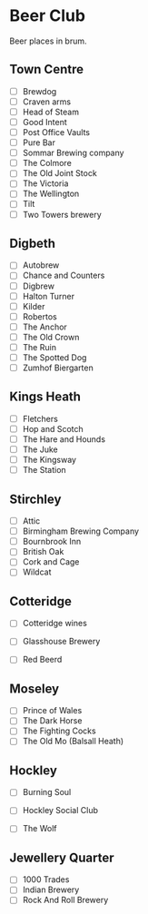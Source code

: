 # Beer Club

Beer places in brum.

## Town Centre

- [ ] Brewdog
- [ ] Craven arms
- [ ] Head of Steam
- [ ] Good Intent
- [ ] Post Office Vaults
- [ ] Pure Bar
- [ ] Sommar Brewing company
- [ ] The Colmore
- [ ] The Old Joint Stock
- [ ] The Victoria
- [ ] The Wellington
- [ ] Tilt
- [ ] Two Towers brewery

## Digbeth

- [ ] Autobrew
- [ ] Chance and Counters
- [ ] Digbrew
- [ ] Halton Turner
- [ ] Kilder
- [ ] Robertos
- [ ] The Anchor
- [ ] The Old Crown
- [ ] The Ruin
- [ ] The Spotted Dog
- [ ] Zumhof Biergarten

## Kings Heath

- [ ] Fletchers
- [ ] Hop and Scotch
- [ ] The Hare and Hounds
- [ ] The Juke
- [ ] The Kingsway
- [ ] The Station

## Stirchley

- [ ] Attic
- [ ] Birmingham Brewing Company
- [ ] Bournbrook Inn
- [ ] British Oak
- [ ] Cork and Cage
- [ ] Wildcat

## Cotteridge

- [ ] Cotteridge wines
- [ ] Glasshouse Brewery
- [ ] Red Beerd


## Moseley

- [ ] Prince of Wales
- [ ] The Dark Horse
- [ ] The Fighting Cocks
- [ ] The Old Mo (Balsall Heath)

## Hockley

- [ ] Burning Soul
- [ ] Hockley Social Club
- [ ] The Wolf
 

## Jewellery Quarter

- [ ] 1000 Trades
- [ ] Indian Brewery
- [ ] Rock And Roll Brewery
